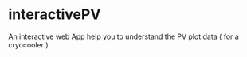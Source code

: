 # interactivePV
An interactive web App help you to understand the PV plot data ( for a cryocooler ). 
